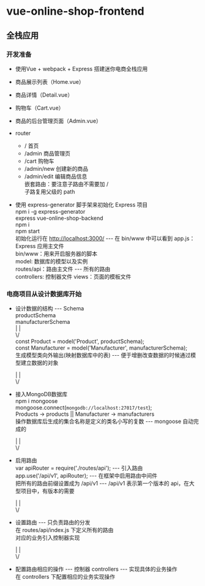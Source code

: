 # vue-online-shop-frontend  

## 全栈应用  

### 开发准备  

- 使用Vue + webpack + Express 搭建迷你电商全栈应用  

- 商品展示列表（Home.vue）  
- 商品详情（Detail.vue）  
- 购物车（Cart.vue）  
- 商品的后台管理页面（Admin.vue）  

- router  
  - / 首页  
  - /admin 商品管理页  
  - /cart 购物车  
  - /admin/new 创建新的商品  
  - /admin/edit 编辑商品信息  
  嵌套路由：要注意子路由不需要加 /  
  子路复用父级的 path  

- 使用 express-generator 脚手架来初始化 Express 项目  
  npm i -g express-generator  
  express vue-online-shop-backend  
  npm i  
  npm start  
  初始化运行在 <http://localhost:3000/> --- 在 bin/www 中可以看到
  app.js：Express 应用主文件  
  bin/www：用来开启服务器的脚本  
  model: 数据库的模型以及实例  
  routes/api：路由主文件 --- 所有的路由  
  controllers: 控制器文件
  views：页面的模板文件  

### 电商项目从设计数据库开始  

- 设计数据的结构 --- Schema  
  productSchema  
  manufacturerSchema  
  | |  
  \\/  
  const Product = model('Product', productSchema);  
  const Manufacturer = model('Manufacturer', manufacturerSchema);  
  生成模型类向外输出(映射数据库中的表) --- 便于增删改查数据的时候通过模型建立数据的对象  
  
  | |  
  \\/  

- 接入MongoDB数据库  
  npm i mongoose  
  mongoose.connect(`mongodb://localhost:27017/test`);  
  Products -> products  ||  Manufacturer -> manufacturers  
  操作数据库后生成的集合名称是定义的类名小写的复数 --- mongoose 自动完成的  

  | |  
  \\/  

- 启用路由  
  var apiRouter = require('./routes/api'); --- 引入路由  
  app.use('/api/v1', apiRouter); --- 在框架中启用路由中间件  
  把所有的路由前缀设置成为 /api/v1 --- /api/v1 表示第一个版本的 api，在大型项目中，有版本的需要  

  | |  
  \\/  

- 设置路由 --- 只负责路由的分发  
  在 routes/api/index.js 下定义所有的路由  
  对应的业务引入控制器实现  

  | |  
  \\/  

- 配置路由相应的操作 --- 控制器 controllers --- 实现具体的业务操作  
  在 controllers 下配置相应的业务实现操作  
